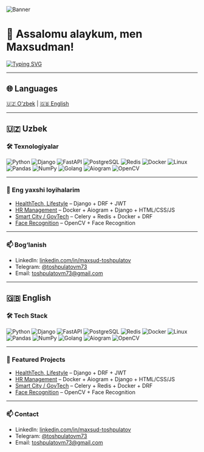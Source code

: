 <!-- Banner yoki oddiy gif qo'yishingiz mumkin -->
![Banner](https://github.com/username/username/blob/main/assets/banner.gif)

# 👋 Assalomu alaykum, men Maxsudman!  
[![Typing SVG](https://readme-typing-svg.herokuapp.com?size=22&color=00BFFF&lines=Python+Backend+Developer;Django+%7C+FastAPI+%7C+Celery;Clean+Code+%7C+Scalable+Systems)](https://git.io/typing-svg)

---

## 🌐 Languages
[🇺🇿 O'zbek](#-uzbek) | [🇬🇧 English](#-english)

---

## 🇺🇿 Uzbek

### 🛠 Texnologiyalar
![Python](https://img.shields.io/badge/Python-3776AB?style=flat&logo=python&logoColor=white)
![Django](https://img.shields.io/badge/Django-092E20?style=flat&logo=django&logoColor=white)
![FastAPI](https://img.shields.io/badge/FastAPI-009688?style=flat&logo=fastapi&logoColor=white)
![PostgreSQL](https://img.shields.io/badge/PostgreSQL-336791?style=flat&logo=postgresql&logoColor=white)
![Redis](https://img.shields.io/badge/Redis-D9281A?style=flat&logo=redis&logoColor=white)
![Docker](https://img.shields.io/badge/Docker-2496ED?style=flat&logo=docker&logoColor=white)
![Linux](https://img.shields.io/badge/Linux-FCC624?style=flat&logo=linux&logoColor=black)
![Pandas](https://img.shields.io/badge/Pandas-150458?style=flat&logo=pandas&logoColor=white)
![NumPy](https://img.shields.io/badge/NumPy-013243?style=flat&logo=numpy&logoColor=white)
![Golang](https://img.shields.io/badge/Go-00ADD8?style=flat&logo=go&logoColor=white)
![Aiogram](https://img.shields.io/badge/Aiogram-0099CC?style=flat&logo=telegram&logoColor=white)
![OpenCV](https://img.shields.io/badge/OpenCV-5C3EE8?style=flat&logo=opencv&logoColor=white)

---

### 🚀 Eng yaxshi loyihalarim
- [HealthTech, Lifestyle](https://github.com/maxsudbekjon/new_start_up) – Django + DRF + JWT  
- [HR Management](https://github.com/maxsudbekjon/kunlik-ish) – Docker + Aiogram + Django + HTML/CSS/JS  
- [Smart City / GovTech](https://github.com/maxsudbekjon/Stadion-bron) – Celery + Redis + Docker + DRF  
- [Face Recognition](https://github.com/maxsudbekjon/face) – OpenCV + Face Recognition  

---


### 📫 Bog‘lanish
- LinkedIn: [linkedin.com/in/maxsud-toshpulatov](https://www.linkedin.com/in/maxsud-toshpulatov-276174309)  
- Telegram: [@toshpulatovm73](https://t.me/toshpulatovm73)  
- Email: toshpulatovm73@gmail.com  

---

## 🇬🇧 English

### 🛠 Tech Stack
![Python](https://img.shields.io/badge/Python-3776AB?style=flat&logo=python&logoColor=white)
![Django](https://img.shields.io/badge/Django-092E20?style=flat&logo=django&logoColor=white)
![FastAPI](https://img.shields.io/badge/FastAPI-009688?style=flat&logo=fastapi&logoColor=white)
![PostgreSQL](https://img.shields.io/badge/PostgreSQL-336791?style=flat&logo=postgresql&logoColor=white)
![Redis](https://img.shields.io/badge/Redis-D9281A?style=flat&logo=redis&logoColor=white)
![Docker](https://img.shields.io/badge/Docker-2496ED?style=flat&logo=docker&logoColor=white)
![Linux](https://img.shields.io/badge/Linux-FCC624?style=flat&logo=linux&logoColor=black)
![Pandas](https://img.shields.io/badge/Pandas-150458?style=flat&logo=pandas&logoColor=white)
![NumPy](https://img.shields.io/badge/NumPy-013243?style=flat&logo=numpy&logoColor=white)
![Golang](https://img.shields.io/badge/Go-00ADD8?style=flat&logo=go&logoColor=white)
![Aiogram](https://img.shields.io/badge/Aiogram-0099CC?style=flat&logo=telegram&logoColor=white)
![OpenCV](https://img.shields.io/badge/OpenCV-5C3EE8?style=flat&logo=opencv&logoColor=white)

---

### 🚀 Featured Projects
- [HealthTech, Lifestyle](https://github.com/maxsudbekjon/new_start_up) – Django + DRF + JWT  
- [HR Management](https://github.com/maxsudbekjon/kunlik-ish) – Docker + Aiogram + Django + HTML/CSS/JS  
- [Smart City / GovTech](https://github.com/maxsudbekjon/Stadion-bron) – Celery + Redis + Docker + DRF  
- [Face Recognition](https://github.com/maxsudbekjon/face) – OpenCV + Face Recognition  

---


### 📫 Contact
- LinkedIn: [linkedin.com/in/maxsud-toshpulatov](https://www.linkedin.com/in/maxsud-toshpulatov-276174309)  
- Telegram: [@toshpulatovm73](https://t.me/toshpulatovm73)  
- Email: toshpulatovm73@gmail.com  
